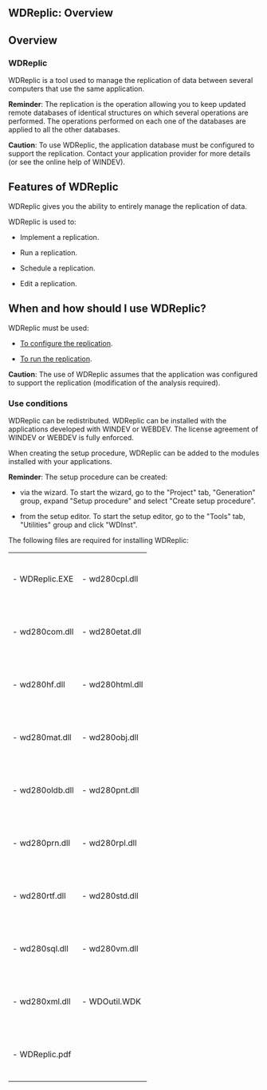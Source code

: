 


## WDReplic: Overview
			



<a name="NOTE1"></a>
<a name="NOTE1_1"></a>


## Overview
<a name="overview_ELTTEXTE000208"></a>


### WDReplic
<a name="wdreplic_ELTPARAGRAPHE000011"></a>

WDReplic is a tool used to manage the replication of data between several computers that use the same application.

**Reminder**: The replication is the operation allowing you to keep updated remote databases of identical structures on which several operations are performed. The operations performed on each one of the databases are applied to all the other databases.

**Caution**: To use WDReplic, the application database must be configured to support the replication. Contact your application provider for more details (or see the online help of WINDEV).

<a name="NOTE2"></a>
<a name="NOTE2_1"></a>


## Features of WDReplic
<a name="features_wdreplic_ELTTEXTE000232"></a>
WDReplic gives you the ability to entirely manage the replication of data.

WDReplic is used to:

- Implement a replication.

- Run a replication.

- Schedule a replication.

- Edit a replication.




<a name="NOTE3"></a>
<a name="NOTE3_1"></a>


## When and how should I use WDReplic?
<a name="when_and_how_should_use_wdreplic_ELTTEXTE000256"></a>
WDReplic must be used:

- [To configure the replication](../WDReplic/3520019.md).

- [To run the replication](../WDReplic/3520002.md).




**Caution**: The use of WDReplic assumes that the application was configured to support the replication (modification of the analysis required).
<a name="NOTE3_2"></a>


### Use conditions
<a name="use_conditions_ELTPARAGRAPHE000052"></a>

WDReplic can be redistributed. WDReplic can be installed with the applications developed with WINDEV or WEBDEV. The license agreement of WINDEV or WEBDEV is fully enforced.

When creating the setup procedure, WDReplic can be added to the modules installed with your applications.

**Reminder**: The setup procedure can be created: 

- via the wizard. To start the wizard, go to the "Project" tab, "Generation" group, expand "Setup procedure" and select "Create setup procedure". 

- from the setup editor. To start the setup editor, go to the "Tools" tab, "Utilities" group and click "WDInst".



<a name="NOTE3_3"></a>
The following files are required for installing WDReplic:


|   |   |
| --- | --- |
| <br><br>- WDReplic.EXE<br><br><br> | <br><br>- wd280cpl.dll<br><br><br> |
| <br><br>- wd280com.dll<br><br><br> | <br><br>- wd280etat.dll<br><br><br> |
| <br><br>- wd280hf.dll<br><br><br> | <br><br>- wd280html.dll<br><br><br> |
| <br><br>- wd280mat.dll<br><br><br> | <br><br>- wd280obj.dll<br><br><br> |
| <br><br>- wd280oldb.dll<br><br><br> | <br><br>- wd280pnt.dll<br><br><br> |
| <br><br>- wd280prn.dll<br><br><br> | <br><br>- wd280rpl.dll<br><br><br> |
| <br><br>- wd280rtf.dll<br><br><br> | <br><br>- wd280std.dll<br><br><br> |
| <br><br>- wd280sql.dll<br><br><br> | <br><br>- wd280vm.dll<br><br><br> |
| <br><br>- wd280xml.dll<br><br><br> | <br><br>- WDOutil.WDK<br><br><br> |
| <br><br>- WDReplic.pdf<br><br><br> |   |




